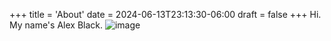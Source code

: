 +++
title = 'About'
date = 2024-06-13T23:13:30-06:00
draft = false
+++
Hi. My name's Alex Black.
![image](/blog/photos/profile.png)

